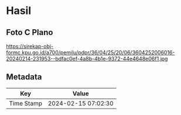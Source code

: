 # Hasil

## Foto C Plano

https://sirekap-obj-formc.kpu.go.id/a700/pemilu/pdpr/36/04/25/20/06/3604252006016-20240214-231953--bdfac0ef-4a8b-4b1e-9372-44e4648e06f1.jpg


## Metadata

| Key        | Value               |
| ---------- | ------------------- |
| Time Stamp | 2024-02-15 07:02:30 |



